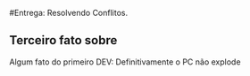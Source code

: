 
#Entrega: Resolvendo Conflitos.

## Terceiro fato sobre <William>

Algum fato do primeiro DEV: Definitivamente o PC não explode